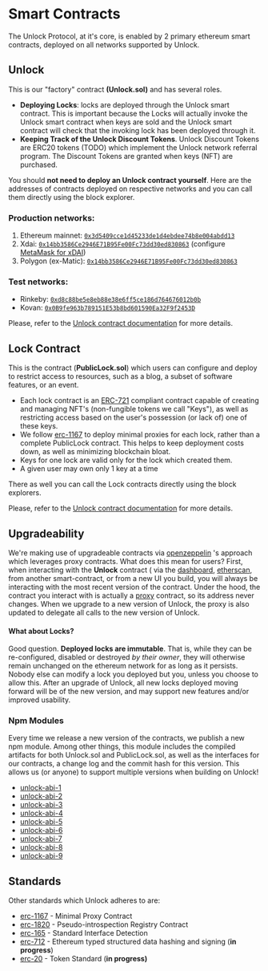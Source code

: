 # Smart Contracts

The Unlock Protocol, at it's core, is enabled by 2 primary ethereum smart contracts, deployed on all networks supported by Unlock.

## **Unlock**

This is our "factory" contract **\(Unlock.sol\)** and has several roles.

* **Deploying Locks**: locks are deployed through the Unlock smart contract. This is important because the Locks will actually invoke the Unlock smart contract when keys are sold and the Unlock smart contract will check that the invoking lock has been deployed through it.
* **Keeping Track of the Unlock Discount Tokens**. Unlock Discount Tokens are ERC20 tokens \(TODO\) which implement the Unlock network referral program. The Discount Tokens are granted when keys \(NFT\) are purchased.

You should **not need to deploy an Unlock contract yourself**. Here are the addresses of contracts deployed on respective networks and you can call them directly using the block explorer.

### Production networks:

1. Ethereum mainnet: [`0x3d5409cce1d45233de1d4ebdee74b8e004abdd13`](https://etherscan.io/address/0x3d5409cce1d45233de1d4ebdee74b8e004abdd13)
2. Xdai: [`0x14bb3586Ce2946E71B95Fe00Fc73dd30ed830863`](https://blockscout.com/xdai/mainnet/address/0x14bb3586Ce2946E71B95Fe00Fc73dd30ed830863) \(configure [MetaMask for xDAI](https://www.xdaichain.com/for-users/wallets/metamask)\)
3. Polygon \(ex-Matic\): [`0x14bb3586Ce2946E71B95Fe00Fc73dd30ed830863`](https://polygonscan.com/address/0x14bb3586Ce2946E71B95Fe00Fc73dd30ed830863)

### Test networks:

* Rinkeby: [`0xd8c88be5e8eb88e38e6ff5ce186d764676012b0b`](https://rinkeby.etherscan.io/address/0xd8c88be5e8eb88e38e6ff5ce186d764676012b0b)
* Kovan: [`0x0B9fe963b789151E53b8bd601590Ea32F9f2453D`](https://kovan.etherscan.io/address/0x0B9fe963b789151E53b8bd601590Ea32F9f2453D)

Please, refer to the [Unlock contract documentation](https://github.com/unlock-protocol/docs/tree/87a735dc37ab260759a5d6b2b5a7bc073397aa76/developers/smart-contracts/developers/smart-contracts/unlock-api.md) for more details.

## **Lock Contract**

This is the contract \(**PublicLock.sol**\) which users can configure and deploy to restrict access to resources, such as a blog, a subset of software features, or an event.

* Each lock contract is an [ERC-721](https://eips.ethereum.org/EIPS/eip-721) compliant contract capable of creating and managing NFT's \(non-fungible tokens we call "Keys"\), as well as restricting access based on the user's possession \(or lack of\) one of these keys.
* We follow [erc-1167](https://eips.ethereum.org/EIPS/eip-1167) to deploy minimal proxies for each lock, rather than a complete PublicLock contract. This helps to keep deployment costs down, as well as minimizing blockchain bloat.
* Keys for one lock are valid only for the lock which created them.
* A given user may own only 1 key at a time

There as well you can call the Lock contracts directly using the block explorers.

Please, refer to the [Unlock contract documentation](https://github.com/unlock-protocol/docs/tree/87a735dc37ab260759a5d6b2b5a7bc073397aa76/developers/smart-contracts/developers/smart-contracts/lock-api.md) for more details.

## Upgradeability

We're making use of upgradeable contracts via [openzeppelin](https://docs.openzeppelin.com/cli/2.6/contracts-architecture) 's approach which leverages proxy contracts. What does this mean for users? First, when interacting with the **Unlock** contract \( via the [dashboard](https://app.unlock-protocol.com/dashboard/), [etherscan](https://etherscan.io/address/0x3d5409cce1d45233de1d4ebdee74b8e004abdd13#code), from another smart-contract, or from a new UI you build, you will always be interacting with the most recent version of the contract. Under the hood, the contract you interact with is actually a [proxy](https://github.com/OpenZeppelin/openzeppelin-sdk/blob/master/packages/lib/contracts/upgradeability/InitializableAdminUpgradeabilityProxy.sol) contract, so its address never changes. When we upgrade to a new version of Unlock, the proxy is also updated to delegate all calls to the new version of Unlock.

#### What about Locks?

Good question. **Deployed locks are immutable**. That is, while they can be re-configured, disabled or destroyed _by their owner_, they will otherwise remain unchanged on the ethereum network for as long as it persists. Nobody else can modify a lock you deployed but you, unless you choose to allow this. After an upgrade of Unlock, all new locks deployed moving forward will be of the new version, and may support new features and/or improved usability.

### Npm Modules

Every time we release a new version of the contracts, we publish a new npm module. Among other things, this module includes the compiled artifacts for both Unlock.sol and PublicLock.sol, as well as the interfaces for our contracts, a change log and the commit hash for this version. This allows us \(or anyone\) to support multiple versions when building on Unlock!

* [unlock-abi-1](https://www.npmjs.com/package/@unlock-protocol/unlock-abi-1)
* [unlock-abi-2](https://www.npmjs.com/package/@unlock-protocol/unlock-abi-2)
* [unlock-abi-3](https://www.npmjs.com/package/@unlock-protocol/unlock-abi-3)
* [unlock-abi-4](https://www.npmjs.com/package/@unlock-protocol/unlock-abi-4)
* [unlock-abi-5](https://www.npmjs.com/package/@unlock-protocol/unlock-abi-5)
* [unlock-abi-6](https://www.npmjs.com/package/@unlock-protocol/unlock-abi-6)
* [unlock-abi-7](https://www.npmjs.com/package/@unlock-protocol/unlock-abi-7)
* [unlock-abi-8](https://www.npmjs.com/package/@unlock-protocol/unlock-abi-8)
* [unlock-abi-9](https://www.npmjs.com/package/@unlock-protocol/unlock-abi-9)

## Standards

Other standards which Unlock adheres to are:

* [erc-1167](https://eips.ethereum.org/EIPS/eip-1167) - Minimal Proxy Contract
* [erc-1820](https://eips.ethereum.org/EIPS/eip-1820) - Pseudo-introspection Registry Contract
* [erc-165](https://eips.ethereum.org/EIPS/eip-165) - Standard Interface Detection
* [erc-712](https://eips.ethereum.org/EIPS/eip-712)  -  Ethereum typed structured data hashing and signing \(**in progress**\)
* [erc-20](https://eips.ethereum.org/EIPS/eip-20) - Token Standard  \(**in progress\)**

